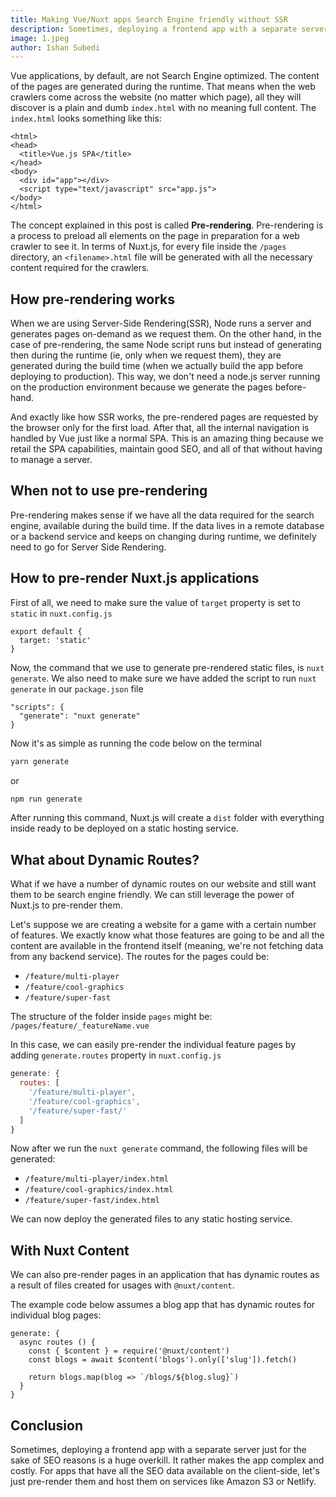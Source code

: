 ```yaml
---
title: Making Vue/Nuxt apps Search Engine friendly without SSR
description: Sometimes, deploying a frontend app with a separate server just for the sake of SEO reasons is a huge overkill.
image: 1.jpeg
author: Ishan Subedi
---
```


Vue applications, by default, are not Search Engine optimized. The content of the pages are generated during the runtime. That means when the web crawlers come across the website (no matter which page), all they will discover is a plain and dumb `index.html` with no meaning full content. The `index.html` looks something like this:

```html[index.html]
<html>
<head>
  <title>Vue.js SPA</title>
</head>
<body>
  <div id="app"></div>
  <script type="text/javascript" src="app.js">
</body>
</html>
```

 The concept explained in this post is called **Pre-rendering**. Pre-rendering is a process to preload all elements on the page in preparation for a web crawler to see it. In terms of Nuxt.js, for every file inside the `/pages` directory, an `<filename>.html` file will be generated with all the necessary content required for the crawlers. 

## How pre-rendering works

When we are using Server-Side Rendering(SSR), Node runs a server and generates pages on-demand as we request them. On the other hand, in the case of pre-rendering, the same Node script runs but instead of generating then during the runtime (ie, only when we request them), they are generated during the build time (when we actually build the app before deploying to production). This way, we don't need a node.js server running on the production environment because we generate the pages before-hand. 

And exactly like how SSR works,  the pre-rendered pages are requested by the browser only for the first load. After that, all the internal navigation is handled by Vue just like a normal SPA. This is an amazing thing because we retail the SPA capabilities, maintain good SEO, and all of that without having to manage a server.

## When not to use pre-rendering

Pre-rendering makes sense if we have all the data required for the search engine, available during the build time. If the data lives in a remote database or a backend service and keeps on changing during runtime, we definitely need to go for Server Side Rendering.

## How to pre-render Nuxt.js applications

First of all, we need to make sure the value of `target` property is set to `static` in `nuxt.config.js`

```js[nuxt.config.js]
export default {
  target: 'static'
}
```

Now, the command that we use to generate pre-rendered static files, is `nuxt generate`. We also need to make sure we have added the script to run `nuxt generate` in our `package.json` file

```js[package.json]
"scripts": {
  "generate": "nuxt generate"
}
```

Now it's as simple as running the code below on the terminal

```bash
yarn generate
```
or
```bash
npm run generate
```

After running this command, Nuxt.js will create a `dist` folder with everything inside ready to be deployed on a static hosting service.

## What about Dynamic Routes?

What if we have a number of dynamic routes on our website and still want them to be search engine friendly. We can still leverage the power of Nuxt.js to pre-render them. 

Let's suppose we are creating a website for a game with a certain number of features. We exactly know what those features are going to be and all the content are available in the frontend itself (meaning, we're not fetching data from any backend service). The routes for the pages could be:
- `/feature/multi-player`
- `/feature/cool-graphics`
- `/feature/super-fast`

The structure of the folder inside `pages` might be: 
 `/pages/feature/_featureName.vue`

In this case, we can easily pre-render the individual feature pages by adding `generate.routes` property in `nuxt.config.js`

```js
generate: {
  routes: [
    '/feature/multi-player',
    '/feature/cool-graphics',
    '/feature/super-fast/'
  ]
}
```
Now after we run the `nuxt generate` command, the following files will be generated:
- `/feature/multi-player/index.html`
- `/feature/cool-graphics/index.html`
- `/feature/super-fast/index.html`

We can now deploy the generated files to any static hosting service.

## With Nuxt Content

We can also pre-render pages in an application that has dynamic routes as a result of files created for usages with `@nuxt/content`.

The example code below assumes a blog app that has dynamic routes for individual blog pages:

```js[nuxt.config.js]
generate: {
  async routes () {
    const { $content } = require('@nuxt/content')
    const blogs = await $content('blogs').only(['slug']).fetch()

    return blogs.map(blog => `/blogs/${blog.slug}`)
  }
}
```

## Conclusion

Sometimes, deploying a frontend app with a separate server just for the sake of SEO reasons is a huge overkill. It rather makes the app complex and costly. For apps that have all the SEO data available on the client-side, let's just pre-render them and host them on services like Amazon S3 or Netlify.